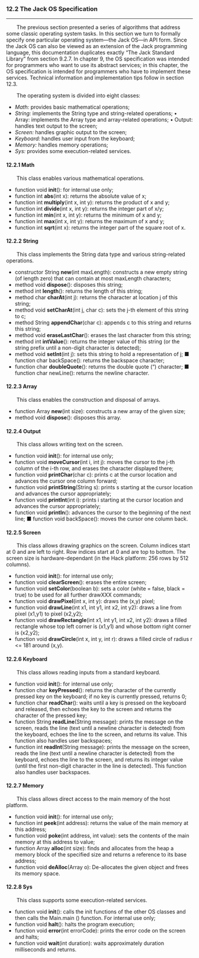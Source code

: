 ### 12.2 The Jack OS Specification
---


&emsp;&emsp;The previous section presented a series of algorithms that address some classic operating system tasks. In this section we turn to formally specify one particular operating system—the Jack OS—in API form. Since the Jack OS can also be viewed as an extension of the Jack programming language, this documentation duplicates exactly “The Jack Standard Library” from section 9.2.7. In chapter 9, the OS specification was intended for programmers who want to use its abstract services; in this chapter, the OS specification is intended for programmers who have to implement these services. Technical information and implementation tips follow in section 12.3.

&emsp;&emsp;The operating system is divided into eight classes:
  * <em>Math:</em> provides basic mathematical operations;
  * <em>String:</em> implements the String type and string-related operations; • Array: implements the Array type and array-related operations; • Output: handles text output to the screen;
  * <em>Screen:</em> handles graphic output to the screen;
  * <em>Keyboard:</em> handles user input from the keyboard;
  * <em>Memory:</em> handles memory operations;
  * <em>Sys:</em> provides some execution-related services.



#### 12.2.1 Math

&emsp;&emsp;This class enables various mathematical operations.
  * function void **init**(): for internal use only;
  * function int **abs**(int x): returns the absolute value of x;
  * function int **multiply**(int x, int y): returns the product of x and y;
  * function int **divide**(int x, int y): returns the integer part of x/y;
  * function int **min**(int x, int y): returns the minimum of x and y;
  * function int **max**(int x, int y): returns the maximum of x and y;
  * function int **sqrt**(int x): returns the integer part of the square root of x.



#### 12.2.2 String

&emsp;&emsp;This class implements the String data type and various string-related operations.
  * constructor String **new**(int maxLength): constructs a new empty string (of length zero) that can contain at most maxLength characters;
  * method void **dispose**(): disposes this string;
  * method int **length**(): returns the length of this string;
  * method char **charAt**(int j): returns the character at location j of this string;
  * method void **setCharAt**(int j, char c): sets the j-th element of this string to c;
  * method String **appendChar**(char c): appends c to this string and returns this string;
  * method void **eraseLastChar**(): erases the last character from this string;
  * method int **intValue**(): returns the integer value of this string (or the string prefix until a non-digit character is detected);
  * method void **setInt**(int j): sets this string to hold a representation of j; ■ function char backSpace(): returns the backspace character;
  * function char **doubleQuote**(): returns the double quote (“) character; ■ function char newLine(): returns the newline character.



#### 12.2.3 Array

&emsp;&emsp;This class enables the construction and disposal of arrays.
  * function Array **new**(int size): constructs a new array of the given size;
  * method void **dispose**(): disposes this array.



#### 12.2.4 Output

&emsp;&emsp;This class allows writing text on the screen.
  * function void **init**(): for internal use only;
  * function void **moveCursor**(int i, int j): moves the cursor to the j-th column of the i-th row, and erases the character displayed there;
  * function void **printChar**(char c): prints c at the cursor location and advances the cursor one column forward;
  * function void **printString**(String s): prints s starting at the cursor location and advances the cursor appropriately;
  * function void **printInt**(int i): prints i starting at the cursor location and advances the cursor appropriately;
  * function void **println**(): advances the cursor to the beginning of the next line; ■ function void backSpace(): moves the cursor one column back.



#### 12.2.5 Screen

&emsp;&emsp;This class allows drawing graphics on the screen. Column indices start at 0 and are left to right. Row indices start at 0 and are top to bottom. The screen size is hardware-dependant (in the Hack platform: 256 rows by 512 columns).
  * function void **init**(): for internal use only;
  * function void **clearScreen**(): erases the entire screen;
  * function void **setColor**(boolean b): sets a color (white = false, black = true) to be used for all further drawXXX commands;
  * function void **drawPixel**(int x, int y): draws the (x,y) pixel;
  * function void **drawLine**(int x1, int y1, int x2, int y2): draws a line from pixel (x1,y1) to pixel (x2,y2);
  * function void **drawRectangle**(int x1, int y1, int x2, int y2): draws a filled rectangle whose top left corner is (x1,y1) and whose bottom right corner is (x2,y2);
  * function void **drawCircle**(int x, int y, int r): draws a filled circle of radius r <= 181 around (x,y).



#### 12.2.6 Keyboard

&emsp;&emsp;This class allows reading inputs from a standard keyboard.
  * function void **init**(): for internal use only;
  * function char **keyPressed**(): returns the character of the currently pressed key on the keyboard; if no key is currently pressed, returns 0;
  * function char **readChar**(): waits until a key is pressed on the keyboard and released, then echoes the key to the screen and returns the character of the pressed key;
  * function String **readLine**(String message): prints the message on the screen, reads the line (text until a newline character is detected) from the keyboard, echoes the line to the screen, and returns its value. This function also handles user backspaces;
  * function int **readInt**(String message): prints the message on the screen, reads the line (text until a newline character is detected) from the keyboard, echoes the line to the screen, and returns its integer value (until the first non-digit character in the line is detected). This function also handles user backspaces.



#### 12.2.7 Memory

&emsp;&emsp;This class allows direct access to the main memory of the host platform.
  * function void **init**(): for internal use only;
  * function int **peek**(int address): returns the value of the main memory at this address;
  * function void **poke**(int address, int value): sets the contents of the main memory at this address to value;
  * function Array **alloc**(int size): finds and allocates from the heap a memory block of the specified size and returns a reference to its base address;
  * function void **deAlloc**(Array o): De-allocates the given object and frees its memory space.



#### 12.2.8 Sys

&emsp;&emsp;This class supports some execution-related services.
  * function void **init**(): calls the init functions of the other OS classes and then calls the Main.main () function. For internal use only;
  * function void **halt**(): halts the program execution;
  * function void **error**(int errorCode): prints the error code on the screen and halts;
  * function void **wait**(int duration): waits approximately duration milliseconds and returns.
